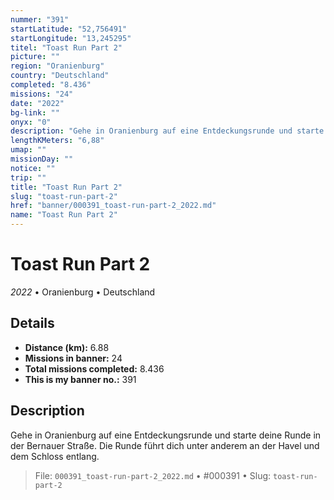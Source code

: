 ```yaml
---
nummer: "391"
startLatitude: "52,756491"
startLongitude: "13,245295"
titel: "Toast Run Part 2"
picture: ""
region: "Oranienburg"
country: "Deutschland"
completed: "8.436"
missions: "24"
date: "2022"
bg-link: ""
onyx: "0"
description: "Gehe in Oranienburg auf eine Entdeckungsrunde und starte deine Runde in der Bernauer Straße.\nDie Runde führt dich unter anderem an der Havel und dem Schloss entlang."
lengthKMeters: "6,88"
umap: ""
missionDay: ""
notice: ""
trip: ""
title: "Toast Run Part 2"
slug: "toast-run-part-2"
href: "banner/000391_toast-run-part-2_2022.md"
name: "Toast Run Part 2"
---
```

# Toast Run Part 2

*2022* • Oranienburg • Deutschland





## Details
- **Distance (km):** 6.88
- **Missions in banner:** 24
- **Total missions completed:** 8.436
- **This is my banner no.:** 391



## Description
Gehe in Oranienburg auf eine Entdeckungsrunde und starte deine Runde in der Bernauer Straße.
Die Runde führt dich unter anderem an der Havel und dem Schloss entlang.




> File: `000391_toast-run-part-2_2022.md`
> • #000391
> • Slug: `toast-run-part-2`
